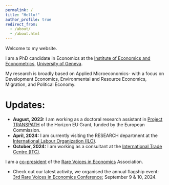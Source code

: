 ```yaml
---
permalink: /
title: "Hello!"
author_profile: true
redirect_from: 
  - /about/
  - /about.html
---
```


Welcome to my website.

I am a PhD candidate in Economics at the [Institute of Economics and Econometrics](https://www.unige.ch/gsem/en/research/institutes/iee/), [University of Geneva](https://www.unige.ch/).

My research is broadly based on Applied Microeconomics- with a focus on Development Economics, Environmental and Resource Economics, Migration, and Political Economy. 

Updates:
======
- **August, 2023:** I am working as a doctoral research assistant in [Project TRANSPATH](https://transpath.eu/partners) of the Horizon EU Grant, funded by the European Commission. 
- **April, 2024:** I am currently visiting the RESEARCH department at the [International Labour Organization (ILO)](https://www.ilo.org/).
- **October, 2024:** I am working as a consultant at the [International Trade Centre (ITC)](https://www.intracen.org/).

I am a [co-president](https://www.rarevoicesineconomics.com/team) of the [Rare Voices in Economics](https://www.rarevoicesineconomics.com/) Association.
- Check out our latest activity, we organised the annual flagship event: [3rd Rare Voices in Economics Conference](https://www.rarevoicesineconomics.com/conference-2024); September 9 & 10, 2024.

  
